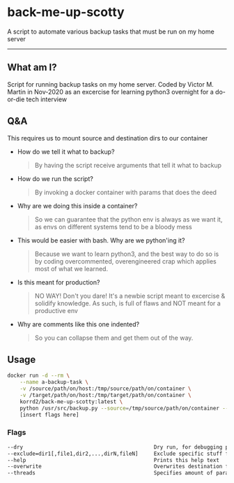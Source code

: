 # back-me-up-scotty
A script to automate various backup tasks that must be run on my home server

---

## What am I?
Script for running backup tasks on my home server.
Coded by Victor M. Martin in Nov-2020 as an excercise for learning python3 overnight for a do-or-die tech interview

## Q&A

This requires us to mount source and destination dirs to our container
  - How do we tell it what to backup?
      > By having the script receive arguments that tell it what to backup
  - How do we run the script?
      > By invoking a docker container with params that does the deed
  - Why are we doing this inside a container?
      > So we can guarantee that the python env is always as we want it,
      > as envs on different systems tend to be a bloody mess
  - This would be easier with bash. Why are we python'ing it?
      > Because we want to learn python3, and the best way to do so is by coding
      > overcommented, overengineered crap which applies most of what we learned.
  - Is this meant for production?
      > NO WAY! Don't you dare! It's a newbie script meant to excercise & solidify
      > knowledge. As such, is full of flaws and NOT meant for a productive env 
  - Why are comments like this one indented?
      > So you can collapse them and get them out of the way.

## Usage

```bash
docker run -d --rm \
    --name a-backup-task \
    -v /source/path/on/host:/tmp/source/path/on/container \
    -v /target/path/on/host:/tmp/target/path/on/container \
    korrd2/back-me-up-scotty:latest \
    python /usr/src/backup.py --source=/tmp/source/path/on/container --target=/tmp/target/path/on/container/filename.tar.gz \
    [insert flags here]
```

### Flags
```bash
--dry                                          Dry run, for debugging purposes
--exclude=dir1[,file1,dir2,...,dirN,fileN]     Exclude specific stuff from target file
--help                                         Prints this help text
--overwrite                                    Overwrites destination file if it exists instead of aborting
--threads                                      Specifies amount of parallel threads for multicore systems. If unset, I will use them all

```
